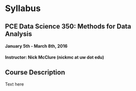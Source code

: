 # Syllabus
## PCE Data Science 350: Methods for Data Analysis
#### January 5th - March 8th, 2016
#### Instructor:  Nick McClure (nickmc at uw dot edu)

## Course Description
Text here
